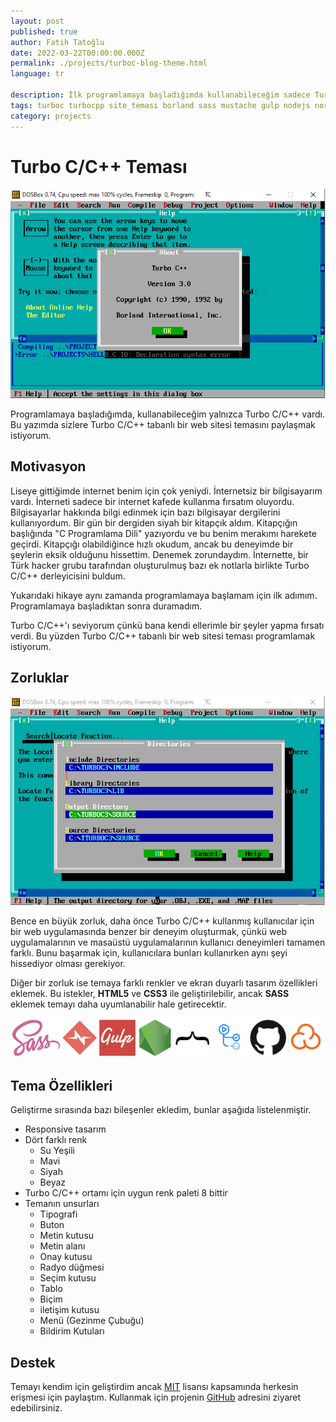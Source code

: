 ```yaml
---
layout: post
published: true
author: Fatih Tatoğlu
date: 2022-03-22T00:00:00.000Z
permalink: ./projects/turboc-blog-theme.html
language: tr

description: İlk programlamaya başladığımda kullanabileceğim sadece Turbo C/C++ vardı. Bu yazıda Turbo C'yi baz alarak oluşturduğum site temasından bahsediyor olacağım.
tags: turboc turbocpp site_teması borland sass mustache gulp nodejs normalizecss github_actions github_pages
category: projects
---
```


# Turbo C/C++ Teması

![Turbo C/C++](../image/turboc_0001.png "Turbo C/C++")

Programlamaya başladığımda, kullanabileceğim yalnızca Turbo C/C++ vardı. Bu yazımda sizlere Turbo C/C++ tabanlı bir web sitesi temasını paylaşmak istiyorum.

## Motivasyon

Liseye gittiğimde internet benim için çok yeniydi. İnternetsiz bir bilgisayarım vardı. İnterneti sadece bir internet kafede kullanma fırsatım oluyordu. Bilgisayarlar hakkında bilgi edinmek için bazı bilgisayar dergilerini kullanıyordum. Bir gün bir dergiden siyah bir kitapçık aldım. Kitapçığın başlığında "C Programlama Dili" yazıyordu ve bu benim merakımı harekete geçirdi. Kitapçığı olabildiğince hızlı okudum, ancak bu deneyimde bir şeylerin eksik olduğunu hissettim. Denemek zorundaydım. İnternette, bir Türk hacker grubu tarafından oluşturulmuş bazı ek notlarla birlikte Turbo C/C++ derleyicisini buldum.

Yukarıdaki hikaye aynı zamanda programlamaya başlamam için ilk adımım. Programlamaya başladıktan sonra duramadım.

Turbo C/C++'ı seviyorum çünkü bana kendi ellerimle bir şeyler yapma fırsatı verdi. Bu yüzden Turbo C/C++ tabanlı bir web sitesi teması programlamak istiyorum.

## Zorluklar

![Turbo C/C++](../image/turboc_0002.png "Turbo C/C++")

Bence en büyük zorluk, daha önce Turbo C/C++ kullanmış kullanıcılar için bir web uygulamasında benzer bir deneyim oluşturmak, çünkü web uygulamalarının ve masaüstü uygulamalarının kullanıcı deneyimleri tamamen farklı. Bunu başarmak için, kullanıcılara bunları kullanırken aynı şeyi hissediyor olması gerekiyor.

Diğer bir zorluk ise temaya farklı renkler ve ekran duyarlı tasarım özellikleri eklemek. Bu istekler, **HTML5** ve **CSS3** ile geliştirilebilir, ancak **SASS** eklemek temayı daha uyumlanabilir hale getirecektir.

![SASS, normalize.css, Gulp, NodeJS, Mustache, GitHub Actions, GitHub Pages, Sonar Cloud](../image/turboc_tech.png "Proje Kütüphaneleri & Teknolojileri")

## Tema Özellikleri

Geliştirme sırasında bazı bileşenler ekledim, bunlar aşağıda listelenmiştir.

- Responsive tasarım
- Dört farklı renk
  - Su Yeşili
  - Mavi
  - Siyah
  - Beyaz
- Turbo C/C++ ortamı için uygun renk paleti 8 bittir
- Temanın unsurları
  - Tipografi
  - Buton
  - Metin kutusu
  - Metin alanı
  - Onay kutusu
  - Radyo düğmesi
  - Seçim kutusu
  - Tablo
  - Biçim
  - iletişim kutusu
  - Menü (Gezinme Çubuğu)
  - Bildirim Kutuları

## Destek

Temayı kendim için geliştirdim ancak [MIT](https://github.com/fatihtatoglu/blog-theme-turboc/blob/master/LICENSE "MIT Projesinin Lisansı") lisansı kapsamında herkesin erişmesi için paylaştım. Kullanmak için projenin [GitHub](https://github.com/fatihtatoglu/blog-theme-turboc "GitHub Projenin Adresi") adresini ziyaret edebilirsiniz.
